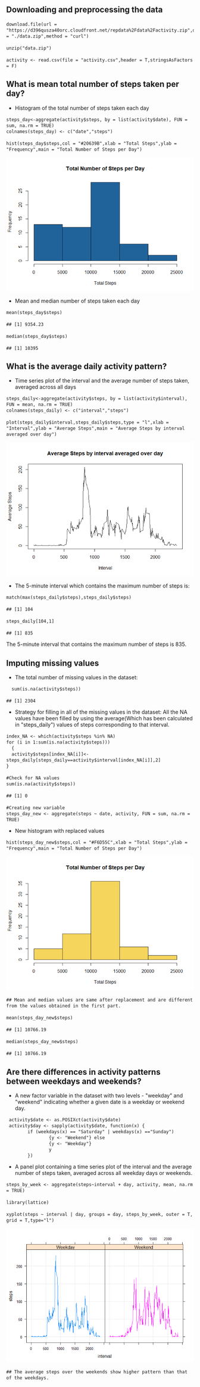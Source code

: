 Downloading and preprocessing the data
--------------------------------------

    download.file(url = "https://d396qusza40orc.cloudfront.net/repdata%2Fdata%2Factivity.zip",destfile = "./data.zip",method = "curl")

    unzip("data.zip")

    activity <- read.csv(file = "activity.csv",header = T,stringsAsFactors = F)

What is mean total number of steps taken per day?
-------------------------------------------------

-   Histogram of the total number of steps taken each day

<!-- -->

    steps_day<-aggregate(activity$steps, by = list(activity$date), FUN = sum, na.rm = TRUE)
    colnames(steps_day) <- c("date","steps")

    hist(steps_day$steps,col = "#20639B",xlab = "Total Steps",ylab = "Frequency",main = "Total Number of Steps per Day")

![](PA1_template_files/figure-markdown_strict/2-1.png)

-   Mean and median number of steps taken each day

<!-- -->

    mean(steps_day$steps)

    ## [1] 9354.23

    median(steps_day$steps)

    ## [1] 10395

What is the average daily activity pattern?
-------------------------------------------

-   Time series plot of the interval and the average number of steps
    taken, averaged across all days

<!-- -->

    steps_daily<-aggregate(activity$steps, by = list(activity$interval), FUN = mean, na.rm = TRUE)
    colnames(steps_daily) <- c("interval","steps")

    plot(steps_daily$interval,steps_daily$steps,type = "l",xlab = "Interval",ylab = "Average Steps",main = "Average Steps by interval averaged over day")

![](PA1_template_files/figure-markdown_strict/4-1.png)

-   The 5-minute interval which contains the maximum number of steps is:

<!-- -->

    match(max(steps_daily$steps),steps_daily$steps)

    ## [1] 104

    steps_daily[104,1]

    ## [1] 835

The 5-minute interval that contains the maximum number of steps is 835.

Imputing missing values
-----------------------

-   The total number of missing values in the dataset:

<!-- -->

      sum(is.na(activity$steps))

    ## [1] 2304

-   Strategy for filling in all of the missing values in the dataset:
    All the NA values have been filled by using the average(Which has
    been calculated in "steps\_daily") values of steps corresponding to
    that interval.

<!-- -->

    index_NA <- which(activity$steps %in% NA)
    for (i in 1:sum(is.na(activity$steps))) 
      {
      activity$steps[index_NA[i]]<-steps_daily[steps_daily==activity$interval[index_NA[i]],2]
    }

    #Check for NA values
    sum(is.na(activity$steps))

    ## [1] 0

    #Creating new variable
    steps_day_new <- aggregate(steps ~ date, activity, FUN = sum, na.rm = TRUE)

-   New histogram with replaced values

<!-- -->

    hist(steps_day_new$steps,col = "#F6D55C",xlab = "Total Steps",ylab = "Frequency",main = "Total Number of Steps per Day")

![](PA1_template_files/figure-markdown_strict/8-1.png)

    ## Mean and median values are same after replacement and are different from the values obtained in the first part.

    mean(steps_day_new$steps)

    ## [1] 10766.19

    median(steps_day_new$steps)

    ## [1] 10766.19

Are there differences in activity patterns between weekdays and weekends?
-------------------------------------------------------------------------

-   A new factor variable in the dataset with two levels - "weekday" and
    "weekend" indicating whether a given date is a weekday or weekend
    day.

<!-- -->

     activity$date <- as.POSIXct(activity$date)
     activity$day <- sapply(activity$date, function(x) {
            if (weekdays(x) == "Saturday" | weekdays(x) =="Sunday") 
                    {y <- "Weekend"} else 
                    {y <- "Weekday"}
                    y
            })

-   A panel plot containing a time series plot of the interval and the
    average number of steps taken, averaged across all weekday days or
    weekends.

<!-- -->

    steps_by_week <- aggregate(steps~interval + day, activity, mean, na.rm = TRUE)

    library(lattice)

    xyplot(steps ~ interval | day, groups = day, steps_by_week, outer = T, grid = T,type="l")

![](PA1_template_files/figure-markdown_strict/10-1.png)

    ## The average steps over the weekends show higher pattern than that of the weekdays.
